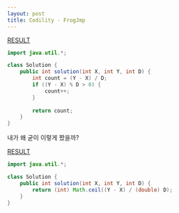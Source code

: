 ```yaml
---
layout: post
title: Codility - FrogJmp
---
```


[RESULT](https://app.codility.com/demo/results/trainingN6HX3N-84Y)

```java
import java.util.*;

class Solution {
    public int solution(int X, int Y, int D) {
        int count = (Y - X) / D;
        if ((Y - X) % D > 0) {
            count++;   
        }
        
        return count;
    }
}
```

내가 왜 굳이 이렇게 짰을까?

[RESULT](https://app.codility.com/demo/results/trainingEJQFDG-EPU/)

```java
import java.util.*;

class Solution {
    public int solution(int X, int Y, int D) {
        return (int) Math.ceil((Y - X) / (double) D);
    }
}
```
